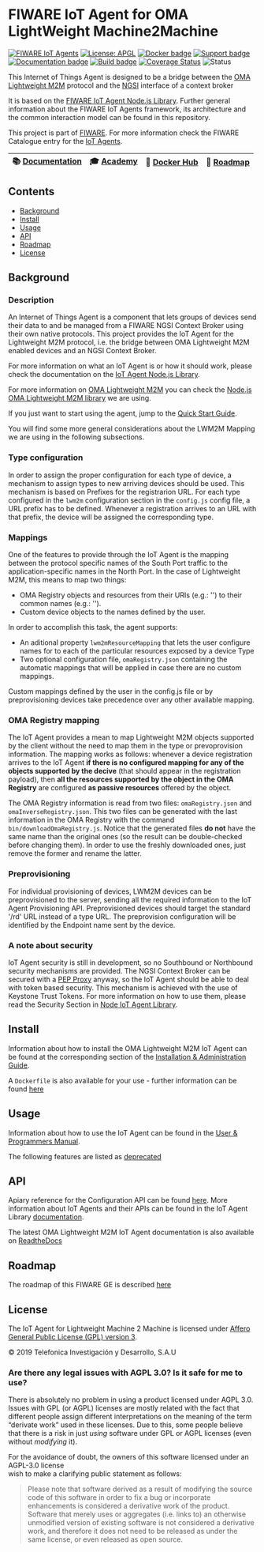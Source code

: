 # FIWARE IoT Agent for OMA LightWeight Machine2Machine

[![FIWARE IoT Agents](https://nexus.lab.fiware.org/static/badges/chapters/iot-agents.svg)](https://www.fiware.org/developers/catalogue/)
[![License: APGL](https://img.shields.io/github/license/telefonicaid/lightweightm2m-iotagent.svg)](https://opensource.org/licenses/AGPL-3.0)
[![Docker badge](https://img.shields.io/docker/pulls/fiware/lightweightm2m-iotagent.svg)](https://hub.docker.com/r/fiware/lightweightm2m-iotagent/)
[![Support badge](https://nexus.lab.fiware.org/repository/raw/public/badges/stackoverflow/iot-agents.svg)](https://stackoverflow.com/questions/tagged/fiware+iot)
<br>
[![Documentation badge](https://img.shields.io/readthedocs/fiware-iotagent-lwm2m.svg)](http://fiware-iotagent-lwm2m.readthedocs.io/en/latest/?badge=latest)
[![Build badge](https://img.shields.io/travis/telefonicaid/lightweightm2m-iotagent.svg)](https://travis-ci.org/telefonicaid/lightweightm2m-iotagent/)
[![Coverage Status](https://coveralls.io/repos/github/telefonicaid/lightweightm2m-iotagent/badge.svg?branch=master)](https://coveralls.io/github/telefonicaid/lightweightm2m-iotagent?branch=master)
![Status](https://nexus.lab.fiware.org/static/badges/statuses/iot-lightweightm2m.svg)

This Internet of Things Agent is designed to be a bridge between the [OMA](https://www.omaspecworks.org/)
[Lightweight M2M](https://www.omaspecworks.org/what-is-oma-specworks/iot/lightweight-m2m-lwm2m/) protocol and the
[NGSI](https://swagger.lab.fiware.org/?url=https://raw.githubusercontent.com/Fiware/specifications/master/OpenAPI/ngsiv2/ngsiv2-openapi.json)
interface of a context broker

It is based on the [FIWARE IoT Agent Node.js Library](https://github.com/telefonicaid/iotagent-node-lib). Further
general information about the FIWARE IoT Agents framework, its architecture and the common interaction model can be
found in this repository.

This project is part of [FIWARE](https://www.fiware.org/). For more information check the FIWARE Catalogue entry for the
[IoT Agents](https://github.com/Fiware/catalogue/tree/master/iot-agents).

| :books: [Documentation](https://fiware-iotagent-lwm2m.readthedocs.io) | :mortar_board: [Academy](https://fiware-academy.readthedocs.io/en/latest/iot-agents/idas) | :whale: [Docker Hub](https://hub.docker.com/r/fiware/lightweightm2m-iotagent/) | :dart: [Roadmap](https://github.com/telefonicaid/lightweightm2m-iotagent/blob/master/docs/roadmap.md) |
| -------------------------------------------------------------- | ----------------------------------------------------------------------------------------- | ------------------------------------------------------------------------------ | ----------------------------------------------------------------------------------------------------- |


## Contents

-   [Background](#background)
-   [Install](#install)
-   [Usage](#usage)
-   [API](#api)
-   [Roadmap](#roadmap)
-   [License](#license)

## Background

### Description

An Internet of Things Agent is a component that lets groups of devices send their data to and be managed from a FIWARE
NGSI Context Broker using their own native protocols. This project provides the IoT Agent for the Lightweight M2M
protocol, i.e. the bridge between OMA Lightweight M2M enabled devices and an NGSI Context Broker.

For more information on what an IoT Agent is or how it should work, please check the documentation on the
[IoT Agent Node.js Library](https://iotagent-node-lib.rtfd.io/).

For more information on [OMA Lightweight M2M](http://www.omaspecworks.org/about-oma/work-program/m2m-enablers/) you
can check the [Node.js OMA Lightweight M2M library](https://github.com/telefonicaid/lwm2m-node-lib) we are using.

If you just want to start using the agent, jump to the [Quick Start Guide](docs/userGuide.md#getting-started).

You will find some more general considerations about the LWM2M Mapping we are using in the following subsections.

### Type configuration

In order to assign the proper configuration for each type of device, a mechanism to assign types to new arriving devices
should be used. This mechanism is based on Prefixes for the registrarion URL. For each type configured in the `lwm2m`
configuration section in the `config.js` config file, a URL prefix has to be defined. Whenever a registration arrives to
an URL with that prefix, the device will be assigned the corresponding type.

### Mappings

One of the features to provide through the IoT Agent is the mapping between the protocol specific names of the South
Port traffic to the application-specific names in the North Port. In the case of Lightweight M2M, this means to map two
things:

-   OMA Registry objects and resources from their URIs (e.g.: '') to their common names (e.g.: '').
-   Custom device objects to the names defined by the user.

In order to accomplish this task, the agent supports:

-   An aditional property `lwm2mResourceMapping` that lets the user configure names for to each of the particular
    resources exposed by a device Type
-   Two optional configuration file, `omaRegistry.json` containing the automatic mappings that will be applied in case
    there are no custom mappings.

Custom mappings defined by the user in the config.js file or by preprovisioning devices take precedence over any other
available mapping.

### OMA Registry mapping

The IoT Agent provides a mean to map Lightweight M2M objects supported by the client without the need to map them in the
type or prevoprovision information. The mapping works as follows: whenever a device registration arrives to the IoT
Agent **if there is no configured mapping for any of the objects supported by the decive** (that should appear in the
registration payload), then **all the resources supported by the object in the OMA Registry** are configured **as
passive resources** offered by the object.

The OMA Registry information is read from two files: `omaRegistry.json` and `omaInverseRegistry.json`. This two files
can be generated with the last information in the OMA Registry with the command `bin/downloadOmaRegistry.js`. Notice
that the generated files **do not** have the same name than the original ones (so the result can be double-checked
before changing them). In order to use the freshly downloaded ones, just remove the former and rename the latter.

### Preprovisioning

For individual provisioning of devices, LWM2M devices can be preprovisioned to the server, sending all the required
information to the IoT Agent Provisioning API. Preprovisioned devices should target the standard '/rd' URL instead of a
type URL. The preprovision configuration will be identified by the Endpoint name sent by the device.

### A note about security

IoT Agent security is still in development, so no Southbound or Northbound security mechanisms are provided. The NGSI
Context Broker can be secured with a [PEP Proxy]() anyway, so the IoT Agent should be able to deal with token based
security. This mechanism is achieved with the use of Keystone Trust Tokens. For more information on how to use them,
please read the Security Section in [Node IoT Agent Library](https://github.com/telefonicaid/iotagent-node-lib).

## Install

Information about how to install the OMA Lightweight M2M IoT Agent can be found at the corresponding section of the
[Installation & Administration Guide](docs/administrationGuide.md).

A `Dockerfile` is also available for your use - further information can be found [here](docker/README.md)

## Usage

Information about how to use the IoT Agent can be found in the [User & Programmers Manual](docs/userGuide.md).

The following features are listed as [deprecated](docs/deprecated.md)

## API

Apiary reference for the Configuration API can be found
[here](https://telefonicaiotiotagents.docs.apiary.io/#reference/configuration-api). More information about IoT Agents and
their APIs can be found in the IoT Agent Library [documentation](https://iotagent-node-lib.readthedocs.io/).

The latest OMA Lightweight M2M IoT Agent documentation is also available on
[ReadtheDocs](https://fiware-iotagent-lwm2m.readthedocs.io/en/latest)

## Roadmap

The roadmap of this FIWARE GE is described [here](docs/roadmap.md)

## License

The IoT Agent for Lightweight Machine 2 Machine is licensed under
[Affero General Public License (GPL) version 3](./LICENSE).

© 2019 Telefonica Investigación y Desarrollo, S.A.U

### Are there any legal issues with AGPL 3.0? Is it safe for me to use?

There is absolutely no problem in using a product licensed under AGPL 3.0. Issues with GPL (or AGPL) licenses are mostly
related with the fact that different people assign different interpretations on the meaning of the term “derivate work”
used in these licenses. Due to this, some people believe that there is a risk in just _using_ software under GPL or AGPL
licenses (even without _modifying_ it).

For the avoidance of doubt, the owners of this software licensed under an AGPL-3.0 license  
wish to make a clarifying public statement as follows:

> Please note that software derived as a result of modifying the source code of this software in order to fix a bug or
> incorporate enhancements is considered a derivative work of the product. Software that merely uses or aggregates (i.e.
> links to) an otherwise unmodified version of existing software is not considered a derivative work, and therefore it
> does not need to be released as under the same license, or even released as open source.
